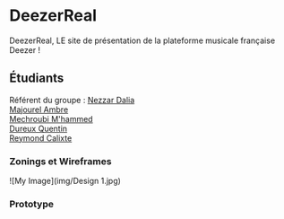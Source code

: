 # DeezerReal

DeezerReal, LE site de présentation de la plateforme musicale française Deezer !

## Étudiants
Référent du groupe : [Nezzar Dalia ](mailto:dalia.nezzar@edu.univ-fcomte.fr?subject=SAE_1_05_06)<br>
[Majourel Ambre ](mailto:ambre.majourel@edu.univ-fcomte.fr?subject=SAE_1_05_06)<br>
[Mechroubi M'hammed ](mailto:m_hammed.mechroubi@edu.univ-fcomte.fr?subject=SAE_1_05_06)<br>
[Dureux Quentin ](mailto:quentin.dureux@edu.univ-fcomte.fr?subject=SAE_1_05_06)<br>
[Reymond Calixte ](mailto:calixte.reymond@edu.univ-fcomte.fr?subject=SAE_1_05_06)

### Zonings et Wireframes
![My Image](img/Design 1.jpg)

### Prototype
